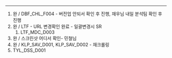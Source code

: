 
---

1. 완 / DBF_CHL_F004 - 버전업 안되서 확인 후 진행, 재우님 내일 분석팀 확인 후 진행
2. 완 / LTF - URL 변경확인 완료 - 일괄변경시 SR
	1. LTF_MDC_D003
3. 완 / 스크린샷 어디서 확인- 민철님 
4. 완 / KLP_SAV_D001, KLP_SAV_D002 - 재크롤링
5. TYL_DSS_D001 

